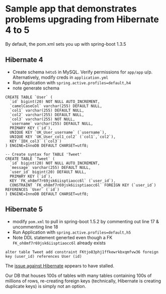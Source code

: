 # Sample app that demonstrates problems upgrading from Hibernate 4 to 5
By default, the pom.xml sets you up with spring-boot 1.3.5
## Hibernate 4
* Create schema `h4to5` in MySQL. Verify permissions for `app/app` u/p. Alternatively, modify creds in `application.yml`
* Run Application with `spring.active.profiles=default,h4`
* note generate schema
```-- Create syntax for TABLE 'User'
CREATE TABLE `User` (
  `id` bigint(20) NOT NULL AUTO_INCREMENT,
  `camelCaseCol` varchar(255) DEFAULT NULL,
  `col1` varchar(255) DEFAULT NULL,
  `col2` varchar(255) DEFAULT NULL,
  `col3` varchar(255) NOT NULL,
  `username` varchar(255) DEFAULT NULL,
  PRIMARY KEY (`id`),
  UNIQUE KEY `UK_User_username` (`username`),
  UNIQUE KEY `UK_User_col1_col2` (`col1`,`col2`),
  KEY `IDX_col3` (`col3`)
) ENGINE=InnoDB DEFAULT CHARSET=utf8;

-- Create syntax for TABLE 'Tweet'
CREATE TABLE `Tweet` (
  `id` bigint(20) NOT NULL AUTO_INCREMENT,
  `message` varchar(255) DEFAULT NULL,
  `user_id` bigint(20) DEFAULT NULL,
  PRIMARY KEY (`id`),
  KEY `FK_oh8mf7r69jsk6iisptiaocc6l` (`user_id`),
  CONSTRAINT `FK_oh8mf7r69jsk6iisptiaocc6l` FOREIGN KEY (`user_id`) REFERENCES `User` (`id`)
) ENGINE=InnoDB DEFAULT CHARSET=utf8;

```
## Hibernate 5

* modify `pom.xml` to pull in spring-boot 1.5.2 by commenting out line 17 & uncommenting line 18
* Run Application with `spring.active.profiles=default,h5`
* Note DDL statement generted even though a FK `FK_oh8mf7r69jsk6iisptiaocc6l` already exists

```alter table Tweet add constraint FKtjo83phj1ffkewrkbxqmfvw36 foreign key (user_id) references User (id)```

The [issue against Hibernate](https://hibernate.atlassian.net/browse/HHH-10574) appears to have stalled.

Our DB that houses 100s of tables with many tables containing 100s of millions of rows, re-creating foreign keys (technically, Hibernate is creating duplicate keys) is simply not an option.




